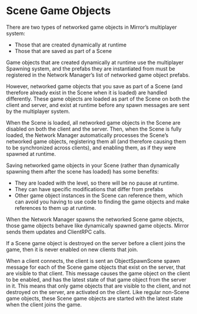 # Scene Game Objects

There are two types of networked game objects in Mirror’s multiplayer system:

-   Those that are created dynamically at runtime
-   Those that are saved as part of a Scene

Game objects that are created dynamically at runtime use the multiplayer Spawning system, and the prefabs they are instantiated from must be registered in the Network Manager’s list of networked game object prefabs.

However, networked game objects that you save as part of a Scene (and therefore already exist in the Scene when it is loaded) are handled differently. These game objects are loaded as part of the Scene on both the client and server, and exist at runtime before any spawn messages are sent by the multiplayer system.

When the Scene is loaded, all networked game objects in the Scene are disabled on both the client and the server. Then, when the Scene is fully loaded, the Network Manager automatically processes the Scene’s networked game objects, registering them all (and therefore causing them to be synchronized across clients), and enabling them, as if they were spawned at runtime.

Saving networked game objects in your Scene (rather than dynamically spawning them after the scene has loaded) has some benefits:

-   They are loaded with the level, so there will be no pause at runtime.
-   They can have specific modifications that differ from prefabs
-   Other game object instances in the Scene can reference them, which can avoid you having to use code to finding the game objects and make references to them up at runtime.

When the Network Manager spawns the networked Scene game objects, those game objects behave like dynamically spawned game objects. Mirror sends them updates and ClientRPC calls.

If a Scene game object is destroyed on the server before a client joins the game, then it is never enabled on new clients that join.

When a client connects, the client is sent an ObjectSpawnScene spawn message for each of the Scene game objects that exist on the server, that are visible to that client. This message causes the game object on the client to be enabled, and has the latest state of that game object from the server in it. This means that only game objects that are visible to the client, and not destroyed on the server, are activated on the client. Like regular non-Scene game objects, these Scene game objects are started with the latest state when the client joins the game.
